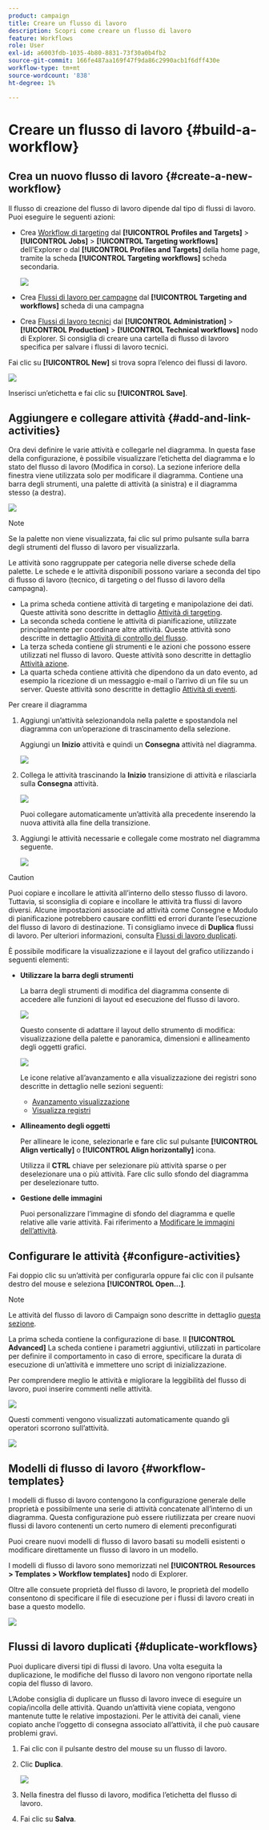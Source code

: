 ```yaml
---
product: campaign
title: Creare un flusso di lavoro
description: Scopri come creare un flusso di lavoro
feature: Workflows
role: User
exl-id: a6003fdb-1035-4b80-8831-73f30a0b4fb2
source-git-commit: 166fe487aa169f47f9da86c2990acb1f6dff430e
workflow-type: tm+mt
source-wordcount: '838'
ht-degree: 1%

---
```


# Creare un flusso di lavoro {#build-a-workflow}

## Crea un nuovo flusso di lavoro {#create-a-new-workflow}

Il flusso di creazione del flusso di lavoro dipende dal tipo di flussi di lavoro. Puoi eseguire le seguenti azioni:

* Crea [Workflow di targeting](#targeting-workflows) dal **[!UICONTROL Profiles and Targets]** > **[!UICONTROL Jobs]** > **[!UICONTROL Targeting workflows]** dell&#39;Explorer o dal **[!UICONTROL Profiles and Targets]** della home page, tramite la scheda **[!UICONTROL Targeting workflows]** scheda secondaria.

  ![](assets/create-targeting-wf.png)

* Crea [Flussi di lavoro per campagne](#campaign-workflows) dal **[!UICONTROL Targeting and workflows]** scheda di una campagna

* Crea [Flussi di lavoro tecnici](#technical-workflows) dal **[!UICONTROL Administration]** > **[!UICONTROL Production]** > **[!UICONTROL Technical workflows]** nodo di Explorer. Si consiglia di creare una cartella di flusso di lavoro specifica per salvare i flussi di lavoro tecnici.

Fai clic su **[!UICONTROL New]** si trova sopra l’elenco dei flussi di lavoro.

![](assets/create_a_wf_icon.png)

Inserisci un’etichetta e fai clic su **[!UICONTROL Save]**.

## Aggiungere e collegare attività {#add-and-link-activities}

Ora devi definire le varie attività e collegarle nel diagramma. In questa fase della configurazione, è possibile visualizzare l’etichetta del diagramma e lo stato del flusso di lavoro (Modifica in corso). La sezione inferiore della finestra viene utilizzata solo per modificare il diagramma. Contiene una barra degli strumenti, una palette di attività (a sinistra) e il diagramma stesso (a destra).

![](assets/new-workflow-2.png)

>[!NOTE]
>
>Se la palette non viene visualizzata, fai clic sul primo pulsante sulla barra degli strumenti del flusso di lavoro per visualizzarla.

Le attività sono raggruppate per categoria nelle diverse schede della palette. Le schede e le attività disponibili possono variare a seconda del tipo di flusso di lavoro (tecnico, di targeting o del flusso di lavoro della campagna).

* La prima scheda contiene attività di targeting e manipolazione dei dati. Queste attività sono descritte in dettaglio [Attività di targeting](targeting-activities.md).
* La seconda scheda contiene le attività di pianificazione, utilizzate principalmente per coordinare altre attività. Queste attività sono descritte in dettaglio [Attività di controllo del flusso](flow-control-activities.md).
* La terza scheda contiene gli strumenti e le azioni che possono essere utilizzati nel flusso di lavoro. Queste attività sono descritte in dettaglio [Attività azione](action-activities.md).
* La quarta scheda contiene attività che dipendono da un dato evento, ad esempio la ricezione di un messaggio e-mail o l’arrivo di un file su un server. Queste attività sono descritte in dettaglio [Attività di eventi](event-activities.md).

Per creare il diagramma

1. Aggiungi un’attività selezionandola nella palette e spostandola nel diagramma con un’operazione di trascinamento della selezione.

   Aggiungi un **Inizio** attività e quindi un **Consegna** attività nel diagramma.

   ![](assets/new-workflow-3.png)

1. Collega le attività trascinando la **Inizio** transizione di attività e rilasciarla sulla **Consegna** attività.

   ![](assets/new-workflow-4.png)

   Puoi collegare automaticamente un’attività alla precedente inserendo la nuova attività alla fine della transizione.

1. Aggiungi le attività necessarie e collegale come mostrato nel diagramma seguente.

   ![](assets/new-workflow-5.png)

>[!CAUTION]
>
>Puoi copiare e incollare le attività all’interno dello stesso flusso di lavoro. Tuttavia, si sconsiglia di copiare e incollare le attività tra flussi di lavoro diversi. Alcune impostazioni associate ad attività come Consegne e Modulo di pianificazione potrebbero causare conflitti ed errori durante l’esecuzione del flusso di lavoro di destinazione. Ti consigliamo invece di  **Duplica** flussi di lavoro. Per ulteriori informazioni, consulta [Flussi di lavoro duplicati](#duplicate-workflows).

È possibile modificare la visualizzazione e il layout del grafico utilizzando i seguenti elementi:

* **Utilizzare la barra degli strumenti**

  La barra degli strumenti di modifica del diagramma consente di accedere alle funzioni di layout ed esecuzione del flusso di lavoro.

  ![](assets/wf-toolbar.png)

  Questo consente di adattare il layout dello strumento di modifica: visualizzazione della palette e panoramica, dimensioni e allineamento degli oggetti grafici.

  ![](assets/s_user_segmentation_toolbar.png)

  Le icone relative all’avanzamento e alla visualizzazione dei registri sono descritte in dettaglio nelle sezioni seguenti:

   * [Avanzamento visualizzazione](monitor-workflow-execution.md#displaying-progress)
   * [Visualizza registri](monitor-workflow-execution.md#displaying-logs)

* **Allineamento degli oggetti**

  Per allineare le icone, selezionarle e fare clic sul pulsante **[!UICONTROL Align vertically]** o **[!UICONTROL Align horizontally]** icona.

  Utilizza il **CTRL** chiave per selezionare più attività sparse o per deselezionare una o più attività. Fare clic sullo sfondo del diagramma per deselezionare tutto.

* **Gestione delle immagini**

  Puoi personalizzare l’immagine di sfondo del diagramma e quelle relative alle varie attività. Fai riferimento a [Modificare le immagini dell’attività](change-activity-images.md).

## Configurare le attività {#configure-activities}

Fai doppio clic su un’attività per configurarla oppure fai clic con il pulsante destro del mouse e seleziona **[!UICONTROL Open...]**.

>[!NOTE]
>
>Le attività del flusso di lavoro di Campaign sono descritte in dettaglio [questa sezione](activities.md).

La prima scheda contiene la configurazione di base. Il **[!UICONTROL Advanced]** La scheda contiene i parametri aggiuntivi, utilizzati in particolare per definire il comportamento in caso di errore, specificare la durata di esecuzione di un’attività e immettere uno script di inizializzazione.

Per comprendere meglio le attività e migliorare la leggibilità del flusso di lavoro, puoi inserire commenti nelle attività.

![](assets/example1-comment.png)

Questi commenti vengono visualizzati automaticamente quando gli operatori scorrono sull’attività.

![](assets/example2-comment.png)


## Modelli di flusso di lavoro {#workflow-templates}

I modelli di flusso di lavoro contengono la configurazione generale delle proprietà e possibilmente una serie di attività concatenate all’interno di un diagramma. Questa configurazione può essere riutilizzata per creare nuovi flussi di lavoro contenenti un certo numero di elementi preconfigurati

Puoi creare nuovi modelli di flusso di lavoro basati su modelli esistenti o modificare direttamente un flusso di lavoro in un modello.

I modelli di flusso di lavoro sono memorizzati nel **[!UICONTROL Resources > Templates > Workflow templates]** nodo di Explorer.

Oltre alle consuete proprietà del flusso di lavoro, le proprietà del modello consentono di specificare il file di esecuzione per i flussi di lavoro creati in base a questo modello.

![](assets/wf-template-properties.png)

## Flussi di lavoro duplicati {#duplicate-workflows}

Puoi duplicare diversi tipi di flussi di lavoro. Una volta eseguita la duplicazione, le modifiche del flusso di lavoro non vengono riportate nella copia del flusso di lavoro.

L’Adobe consiglia di duplicare un flusso di lavoro invece di eseguire un copia/incolla delle attività. Quando un’attività viene copiata, vengono mantenute tutte le relative impostazioni. Per le attività dei canali, viene copiato anche l’oggetto di consegna associato all’attività, il che può causare problemi gravi.

1. Fai clic con il pulsante destro del mouse su un flusso di lavoro.
1. Clic **Duplica**.

   ![](assets/duplicate-workflows.png)

1. Nella finestra del flusso di lavoro, modifica l’etichetta del flusso di lavoro.
1. Fai clic su **Salva**.

